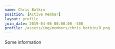 ```yaml
---
name: Chris Botkin
position: [Active Member]
layout: profile
join_date: 2019-04-06 00:00:00 -400
profile: /assets/img/members/chris_botkin/0.png
---
```

Some information